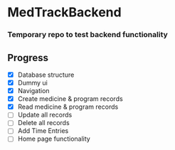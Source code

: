 # MedTrackBackend
### Temporary repo to test backend functionality

## Progress
- [x] Database structure
- [x] Dummy ui
- [x] Navigation
- [x] Create medicine & program records 
- [x] Read medicine & program records
- [ ] Update all records
- [ ] Delete all records
- [ ] Add Time Entries
- [ ] Home page functionality
